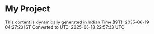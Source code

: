 # My Project

This content is dynamically generated in Indian Time (IST): 2025-06-19 04:27:23 IST
Converted to UTC: 2025-06-18 22:57:23 UTC
